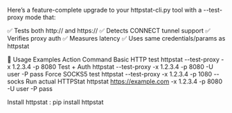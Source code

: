 
Here’s a feature-complete upgrade to your httpstat-cli.py tool with a --test-proxy mode that:

✅ Tests both http:// and https://
✅ Detects CONNECT tunnel support
✅ Verifies proxy auth
✅ Measures latency
✅ Uses same credentials/params as httpstat

🧪 Usage Examples
Action	Command
Basic HTTP test	httpstat --test-proxy -x 1.2.3.4 -p 8080
Test + Auth	httpstat --test-proxy -x 1.2.3.4 -p 8080 -U user -P pass
Force SOCKS5 test	httpstat --test-proxy -x 1.2.3.4 -p 1080 --socks
Run actual HTTPStat	httpstat https://example.com -x 1.2.3.4 -p 8080 -U user -P pass


Install httpstat : pip install httpstat
